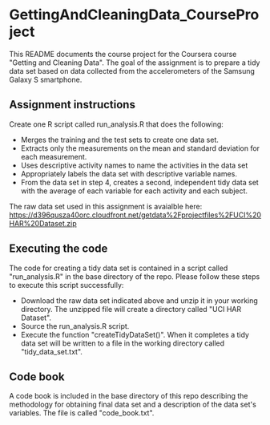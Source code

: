 # GettingAndCleaningData_CourseProject
This README documents the course project for the Coursera course "Getting and Cleaning Data". The goal of the assignment is to prepare a tidy data set based on data collected from the accelerometers of the Samsung Galaxy S smartphone.

## Assignment instructions
Create one R script called run_analysis.R that does the following:
* Merges the training and the test sets to create one data set.
* Extracts only the measurements on the mean and standard deviation for each measurement. 
* Uses descriptive activity names to name the activities in the data set
* Appropriately labels the data set with descriptive variable names. 
* From the data set in step 4, creates a second, independent tidy data set with the average of each variable for each activity and each subject.

The raw data set used in this assignment is avaialble here: https://d396qusza40orc.cloudfront.net/getdata%2Fprojectfiles%2FUCI%20HAR%20Dataset.zip 

## Executing the code
The code for creating a tidy data set is contained in a script called "run_analysis.R" in the base directory of the repo. Please follow these steps to execute this script successfully: 
* Download the raw data set indicated above and unzip it in your working directory. The unzipped file will create a directory called "UCI HAR Dataset". 
* Source the run_analysis.R script.
* Execute the function "createTidyDataSet()". When it completes a tidy data set will be written to a file in the working directory called "tidy_data_set.txt". 

## Code book
A code book is included in the base directory of this repo describing the methodology for obtaining final data set and a description of the data set's variables. The file is called "code_book.txt". 



